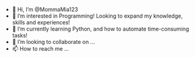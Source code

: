 - 👋 Hi, I’m @MommaMia123
- 👀 I’m interested in Programming! Looking to expand my knowledge, skills and experiences!
- 🌱 I’m currently learning Python, and how to automate time-consuming tasks!
- 💞️ I’m looking to collaborate on ...
- 📫 How to reach me ...

<!---
MommaMia123/MommaMia123 is a ✨ special ✨ repository because its `README.md` (this file) appears on your GitHub profile.
You can click the Preview link to take a look at your changes.
--->

